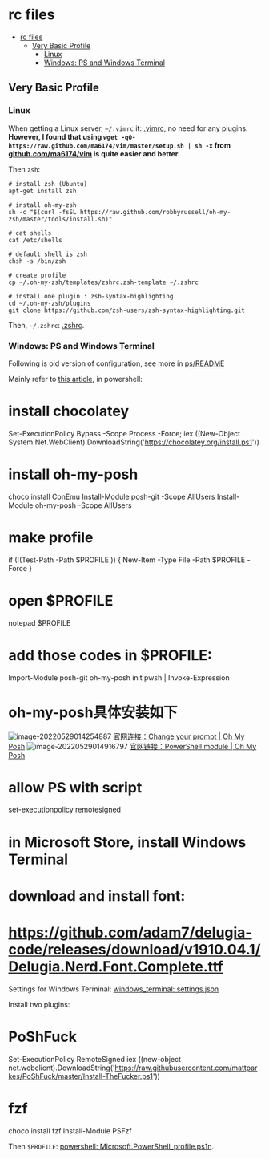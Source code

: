 # rc files

<!-- @import "[TOC]" {cmd="toc" depthFrom=1 depthTo=6 orderedList=false} -->

<!-- code_chunk_output -->

- [rc files](#rc-files)
  - [Very Basic Profile](#very-basic-profile)
    - [Linux](#linux)
    - [Windows: PS and Windows Terminal](#windows-ps-and-windows-terminal)

<!-- /code_chunk_output -->

## Very Basic Profile
### Linux
When getting a Linux server, `~/.vimrc` it: [.vimrc](./.vimrc), no need for any plugins.
**However, I found that using `wget -qO- https://raw.github.com/ma6174/vim/master/setup.sh | sh -x` from [github.com/ma6174/vim](https://github.com/ma6174/vim) is quite easier and better.**

Then `zsh`:
```
# install zsh (Ubuntu)
apt-get install zsh

# install oh-my-zsh
sh -c "$(curl -fsSL https://raw.github.com/robbyrussell/oh-my-zsh/master/tools/install.sh)"

# cat shells
cat /etc/shells

# default shell is zsh
chsh -s /bin/zsh

# create profile
cp ~/.oh-my-zsh/templates/zshrc.zsh-template ~/.zshrc

# install one plugin : zsh-syntax-highlighting
cd ~/.oh-my-zsh/plugins
git clone https://github.com/zsh-users/zsh-syntax-highlighting.git
```
Then, `~/.zshrc`: [.zshrc](./zshrc).

### Windows: PS and Windows Terminal
Following is old version of configuration, see more in [ps/README](./ps/README.md)

Mainly refer to [this article](https://www.bilibili.com/read/cv3878542), in powershell:

# install chocolatey
Set-ExecutionPolicy Bypass -Scope Process -Force; iex ((New-Object System.Net.WebClient).DownloadString('https://chocolatey.org/install.ps1'))

# install oh-my-posh
choco install ConEmu
Install-Module posh-git -Scope AllUsers
Install-Module oh-my-posh -Scope AllUsers

# make profile
if (!(Test-Path -Path $PROFILE )) { New-Item -Type File -Path $PROFILE -Force }

# open $PROFILE
notepad $PROFILE

# add those codes in $PROFILE:
Import-Module posh-git
oh-my-posh init pwsh | Invoke-Expression

# oh-my-posh具体安装如下
![image-20220529014254887](https://cdn.jsdelivr.net/gh/darkchoco10099/img/image-20220529014254887.png)
[官网连接：Change your prompt | Oh My Posh](https://ohmyposh.dev/docs/installation/prompt)
![image-20220529014916797](https://cdn.jsdelivr.net/gh/darkchoco10099/img/image-20220529014916797.png)
[官网链接：PowerShell module | Oh My Posh](https://ohmyposh.dev/docs/migrating)

# allow PS with script
set-executionpolicy remotesigned

# in Microsoft Store, install Windows Terminal

# download and install font:
# https://github.com/adam7/delugia-code/releases/download/v1910.04.1/Delugia.Nerd.Font.Complete.ttf

Settings for Windows Terminal: [windows_terminal: settings.json](./windows_terminal/settings.json)

Install two plugins:

# PoShFuck
Set-ExecutionPolicy RemoteSigned iex ((new-object net.webclient).DownloadString('https://raw.githubusercontent.com/mattparkes/PoShFuck/master/Install-TheFucker.ps1'))

# fzf
choco install fzf
Install-Module PSFzf


Then `$PROFILE`: [powershell: Microsoft.PowerShell_profile.ps1n](Microsoft.PowerShell_profile.ps1n).
